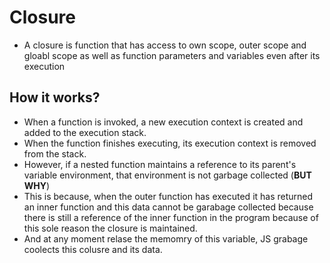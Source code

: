 # Closure

- A closure is function that has access to own scope, outer scope and gloabl scope as well as function parameters and variables even after its execution

## How it works?

- When a function is invoked, a new execution context is created and added to the execution stack.
- When the function finishes executing, its execution context is removed from the stack.
- However, if a nested function maintains a reference to its parent's variable environment, that environment is not garbage collected (**BUT WHY**)
- This is because, when the outer function has executed it has returned an inner function and this data cannot be garabage collected because there is still a reference of the inner function in the program because of this sole reason the closure is maintained.
- And at any moment relase the memomry of this variable, JS grabage coolects this colusre and its data.
